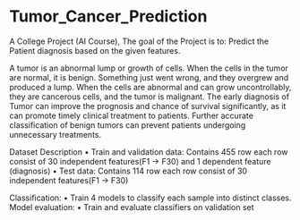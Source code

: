 # Tumor_Cancer_Prediction
A College Project (AI Course), The goal of the Project is to:  Predict the Patient diagnosis based on the given features.

A tumor is an abnormal lump or growth of cells. When the cells in the tumor are normal, it is benign. Something just went wrong, and they overgrew and produced a lump. When the cells are abnormal and can grow uncontrollably, they are cancerous cells, and the tumor is malignant. The early diagnosis of Tumor can improve the prognosis and chance of survival significantly, as it can promote timely clinical treatment to patients. Further accurate classification of benign tumors can prevent patients undergoing unnecessary treatments.

Dataset Description
• Train and validation data:
Contains 455 row each row consist of 30 independent features(F1 -> F30) and 1 dependent feature (diagnosis)
• Test data:
Contains 114 row each row consist of 30 independent features(F1 -> F30)

Classification:
• Train 4 models to classify each sample into distinct classes.
Model evaluation:
• Train and evaluate classifiers on validation set
